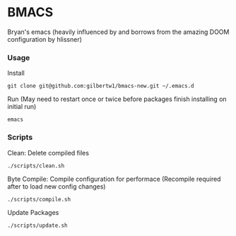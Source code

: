 BMACS
=====

Bryan's emacs (heavily influenced by and borrows from the amazing DOOM configuration by hlissner)


### Usage

Install

    git clone git@github.com:gilbertw1/bmacs-new.git ~/.emacs.d

Run (May need to restart once or twice before packages finish installing on initial run)

    emacs

### Scripts

Clean: Delete compiled files

    ./scripts/clean.sh

Byte Compile: Compile configuration for performace (Recompile required after to load new config changes)

    ./scripts/compile.sh

Update Packages

    ./scripts/update.sh
